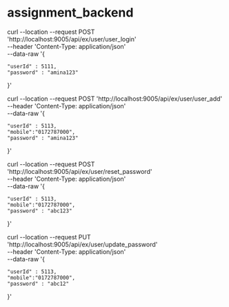 # assignment_backend
curl --location --request POST 'http://localhost:9005/api/ex/user/user_login' \
--header 'Content-Type: application/json' \
--data-raw '{
    
    "userId" : 5111,
    "password" : "amina123"
   
}'



curl --location --request POST 'http://localhost:9005/api/ex/user/user_add' \
--header 'Content-Type: application/json' \
--data-raw '{
    
    "userId" : 5113,
    "mobile":"0172787000",
    "password" : "amina123"
   
}'


curl --location --request POST 'http://localhost:9005/api/ex/user/reset_password' \
--header 'Content-Type: application/json' \
--data-raw '{
    
    "userId" : 5113,
    "mobile":"0172787000",
    "password" : "abc123"
   
}'


curl --location --request PUT 'http://localhost:9005/api/ex/user/update_password' \
--header 'Content-Type: application/json' \
--data-raw '{
    
    "userId" : 5113,
    "mobile":"0172787000",
    "password" : "abc12"
   
}'
